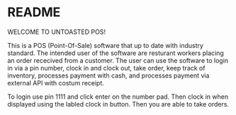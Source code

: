 # README

WELCOME TO UNTOASTED POS!

This is a POS (Point-Of-Sale) software that up to date with industry standard. The intended user of the software are resturant workers placing an order rececived from a customer. The user can use the software to login in via a pin number, clock in and clock out, take order, keep track of inventory, processes payment with cash, and processes payment via external API with costum receipt.

To login use pin 1111 and click enter on the number pad. Then clock in when displayed using the labled clock in button. Then you are able to take orders. 